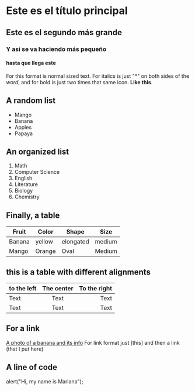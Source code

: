 # Este es el título principal 
## Este es el segundo más grande
### Y así se va haciendo más pequeño 
#### hasta que llega este 

For this format is normal sized text. For italics is just "*" on both sides of the *word*, and for bold is just two times that same icon. **Like this**.

## **A random list**
- Mango
- Banana
- Apples
- Papaya
## **An organized list** 
1. Math
2. Computer Science
3. English
4. Literature
5. Biology
6. Chemistry
## **Finally, a table** 
|Fruit|Color|Shape|Size|
| --- | --- | --- | -- |
|Banana|yellow|elongated|medium|
|Mango|Orange|Oval|Medium|
## **this is a table with different alignments**
|to the left|The center|To the right|
|:--- | :---: | ---:|
|Text|Text|Text|
|Text|Text|Text|
## **For a link**
[A photo of a banana and its info](https://www.bbcgoodfood.com/howto/guide/health-benefits-bananas) For link format just [this] and then a link (that I put here)
## **A line of code**
alert("Hi, my name is Mariana");
